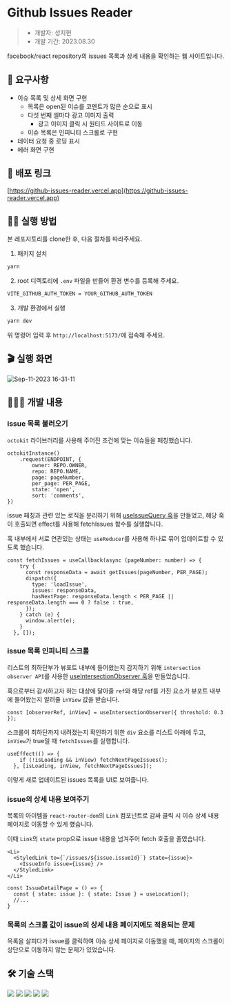 # Github Issues Reader

> - 개발자: 성지현
> - 개발 기간: 2023.08.30

facebook/react repository의 issues 목록과 상세 내용을 확인하는 웹 사이트입니다.

## 📄 요구사항

- 이슈 목록 및 상세 화면 구현
    - 목록은 open된 이슈를 코멘트가 많은 순으로 표시
    - 다섯 번째 셀마다 광고 이미지 출력
        - 광고 이미지 클릭 시 원티드 사이트로 이동
    - 이슈 목록은 인피니티 스크롤로 구현
- 데이터 요청 중 로딩 표시
- 에러 화면 구현

## 🔗 배포 링크

[https://github-issues-reader.vercel.app](https://github-issues-reader.vercel.app)

## 🏃‍♂️ 실행 방법

본 레포지토리를 clone한 후, 다음 절차를 따라주세요.

1. 패키지 설치
```bash
yarn
```

2. root 디렉토리에 `.env` 파일을 만들어 환경 변수를 등록해 주세요.
```bash
VITE_GITHUB_AUTH_TOKEN = YOUR_GITHUB_AUTH_TOKEN
```  

3. 개발 환경에서 실행
```bash
yarn dev
```
위 명령어 입력 후 `http://localhost:5173/`에 접속해 주세요.

## 🎬 실행 화면

![Sep-11-2023 16-31-11](https://github.com/jhsung23/github-issues-reader/assets/69228045/55e34c8a-49f6-435d-ba5f-168262137954)

## 🧑🏻‍💻 개발 내용

### issue 목록 불러오기

`octokit` 라이브러리를 사용해 주어진 조건에 맞는 이슈들을 페칭했습니다.

```tsx
octokitInstance()
	.request(ENDPOINT, {
		owner: REPO.OWNER,
		repo: REPO.NAME,
		page: pageNumber,
		per_page: PER_PAGE,
		state: 'open',
		sort: 'comments',
})
```

issue 페칭과 관련 있는 로직을 분리하기 위해 [useIssueQuery 훅](https://github.com/jhsung23/github-issues-reader/blob/main/src/apis/useIssueQuery.tsx)을 만들었고, 해당 훅이 호출되면 effect를 사용해 fetchIssues 함수를 실행합니다.

훅 내부에서 서로 연관있는 상태는 `useReducer`를 사용해 하나로 묶어 업데이트할 수 있도록 했습니다.

```tsx
const fetchIssues = useCallback(async (pageNumber: number) => {
    try {
      const responseData = await getIssues(pageNumber, PER_PAGE);
      dispatch({
        type: 'loadIssue',
        issues: responseData,
        hasNextPage: responseData.length < PER_PAGE || responseData.length === 0 ? false : true,
      });
    } catch (e) {
      window.alert(e);
    }
  }, []);
```

### issue 목록 인피니티 스크롤

리스트의 최하단부가 뷰포트 내부에 들어왔는지 감지하기 위해 `intersection observer API`를 사용한 [useIntersectionObserver 훅](https://github.com/jhsung23/github-issues-reader/blob/main/src/hooks/useIntersectionObserver.tsx)을 만들었습니다.

훅으로부터 감시하고자 하는 대상에 달아줄 `ref`와 해당 ref를 가진 요소가 뷰포트 내부에 들어왔는지 알려줄 `inView` 값을 받습니다.

```tsx
const [observerRef, inView] = useIntersectionObserver({ threshold: 0.3 });
```

스크롤이 최하단까지 내려졌는지 확인하기 위한 `div` 요소를 리스트 아래에 두고, `inView`가 true일 때 `fetchIssues`를 실행합니다.

```tsx
useEffect(() => {
    if (!isLoading && inView) fetchNextPageIssues();
  }, [isLoading, inView, fetchNextPageIssues]);
```

이렇게 새로 업데이트된 issues 목록을 UI로 보여줍니다.

### issue의 상세 내용 보여주기

목록의 아이템을 `react-router-dom`의 `Link` 컴포넌트로 감싸 클릭 시 이슈 상세 내용 페이지로 이동할 수 있게 헀습니다.

이때 `Link`의 `state` prop으로 issue 내용을 넘겨주어 fetch 호출을 줄였습니다.

```tsx
<Li>
  <StyledLink to={`/issues/${issue.issueId}`} state={issue}>
    <IssueInfo issue={issue} />
  </StyledLink>
</Li>
```

```tsx
const IssueDetailPage = () => {
  const { state: issue }: { state: Issue } = useLocation();
  //...
}
```

### 목록의 스크롤 값이 issue의 상세 내용 페이지에도 적용되는 문제

목록을 살피다가 issue를 클릭하여 이슈 상세 페이지로 이동했을 때, 페이지의 스크롤이 상단으로 이동하지 않는 문제가 있었습니다.





## 🛠️ 기술 스택

<div>
  <img src="https://img.shields.io/badge/react-61DAFB?style=flat&logo=react&logoColor=white">
  <img src="https://img.shields.io/badge/typescript-3178C6?style=flat&logo=typescript&logoColor=white">
  <img src="https://img.shields.io/badge/styled components-DB7093?style=flat&logo=styledcomponents&logoColor=white">
  <img src="https://img.shields.io/badge/react router-CA4245?style=flat&logo=react router&logoColor=white">
  <img src="https://img.shields.io/badge/octokit-343539?style=flat&logo=octokit&logoColor=white">
</div>
